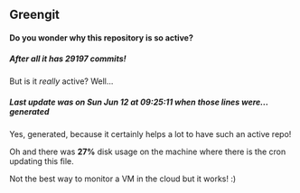 ## Greengit

#### Do you wonder why this repository is so active?

##### After all it has 29197 commits!

But is it *really* active? Well...

##### Last update was on Sun Jun 12 at 09:25:11 when those lines were... generated

Yes, generated, because it certainly helps a lot to have such an active repo!

Oh and there was **27%** disk usage on the machine
where there is the cron updating this file.

Not the best way to monitor a VM in the cloud but it works! :)
